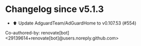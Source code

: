 # Changelog since v5.1.3
- ⬆️ Update AdguardTeam/AdGuardHome to v0.107.53 (#554)

Co-authored-by: renovate[bot] <29139614+renovate[bot]@users.noreply.github.com> 
